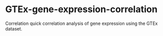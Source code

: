 # GTEx-gene-expression-correlation
Correlation quick correlation analysis of gene expression using the GTEx dataset.
